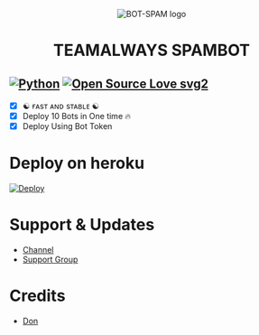 <p align="center">
  <img src="https://telegra.ph/file/4cc84cabf3ee789d64ce0.jpg" alt="BOT-SPAM logo">
</p>
<h1 align="center">
  <b>TEAMALWAYS SPAMBOT</b>
</h1>

[![Python](https://img.shields.io/badge/Python-v3.9.7-red)](https://www.python.org/)
[![Open Source Love svg2](https://badges.frapsoft.com/os/v2/open-source.svg?v=103)](https://github.com/don1900/TeamAlwaysSpam)   
----
 
- [x] ☯︎ ғᴀsᴛ ᴀɴᴅ sᴛᴀʙʟᴇ ☯︎
- [x] Deploy 10 Bots in One time 🔥
- [x] Deploy Using Bot Token 

# Deploy on heroku

[![Deploy](https://www.herokucdn.com/deploy/button.svg)](https://heroku.com/deploy?template=https://github.com/don1900/TeamAlwaysSpam)


# Support & Updates
* [Channel](https://t.me/Team_Always)
* [Support Group](https://t.me/TheFriends_Zone)

# Credits
* [Don](https://github.com/don1900)

